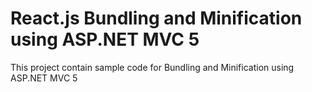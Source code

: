 # React.js Bundling and Minification using ASP.NET MVC 5
This project contain sample code for Bundling and Minification using ASP.NET MVC 5